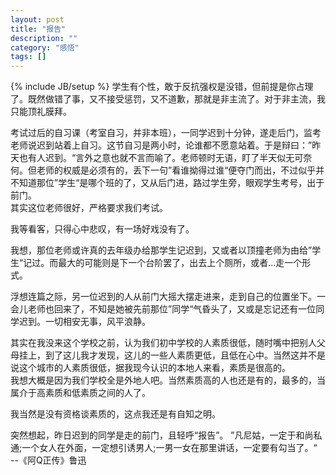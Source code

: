 ```yaml
---
layout: post
title: "报告"
description: ""
category: "感悟"
tags: []
---
```

{% include JB/setup %}
学生有个性，敢于反抗强权是没错，但前提是你占理了。既然做错了事，又不接受惩罚，又不道歉，那就是非主流了。对于非主流，我只能顶礼膜拜。

考试过后的自习课（考室自习，并非本班），一同学迟到十分钟，遂走后门，监考老师说迟到站着上自习。这节自习是两小时，论谁都不愿意站着。于是辩曰：”昨天也有人迟到。“言外之意也就不言而喻了。老师顿时无语，盯了半天似无可奈何。但老师的权威是必须有的，丢下一句”看谁拗得过谁“便夺门而出，不过似乎并不知道那位”学生“是哪个班的了，又从后门进，路过学生旁，眼观学生考号，出于前门。  
其实这位老师很好，严格要求我们考试。

我等看客，只得心中悲叹，有一场好戏没有了。

我想，那位老师或许真的去年级办给那学生记迟到，又或者以顶撞老师为由给”学生“记过。而最大的可能则是下一个台阶罢了，出去上个厕所，或者...走一个形式。

浮想连篇之际，另一位迟到的人从前门大摇大摆走进来，走到自己的位置坐下。一会儿老师也回来了，不知是她被先前那位”同学“气昏头了，又或是忘记还有一位同学迟到。一切相安无事，风平浪静。

其实在我没来这个学校之前，认为我们初中学校的人素质很低，随时嘴中把别人父母挂上，到了这儿我才发现，这儿的一些人素质更低，且低在心中。当然这并不是说这个城市的人素质很低，据我现今认识的本地人来看，素质是很高的。  
我想大概是因为我们学校全是外地人吧。当然素质高的人也还是有的，最多的，当属介于高素质和低素质之间的人了。

我当然是没有资格谈素质的，这点我还是有自知之明。

突然想起，昨日迟到的同学是走的前门，且轻呼“报告”。
”凡尼姑，一定于和尚私通;一个女人在外面，一定想引诱男人;一男一女在那里讲话，一定要有勾当了。“  
--《阿Q正传》鲁迅

